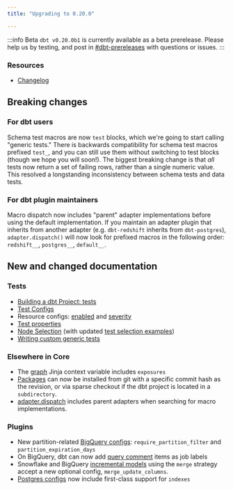 ```yaml
---
title: "Upgrading to 0.20.0"

---
```


:::info Beta
`dbt v0.20.0b1` is currently available as a beta prerelease. Please help us by testing, and post in [#dbt-prereleases](https://getdbt.slack.com/archives/C016X6ABVUK) with questions or issues.
:::

### Resources

- [Changelog](https://github.com/fishtown-analytics/dbt/blob/develop/CHANGELOG.md)

## Breaking changes

### For dbt users

Schema test macros are now `test` blocks, which we're going to start calling "generic tests." There is backwards compatibility for schema test macros prefixed `test_`, and you can still use them without switching to test blocks (though we hope you will soon!). The biggest breaking change is that _all_ tests now return a set of failing rows, rather than a single numeric value. This resolved a longstanding inconsistency between schema tests and data tests.

### For dbt plugin maintainers

Macro dispatch now includes "parent" adapter implementations before using the default implementation. If you maintain an adapter plugin that inherits from another adapter (e.g. `dbt-redshift` inherits from `dbt-postgres`), `adapter.dispatch()` will now look for prefixed macros in the following order: `redshift__`, `postgres__`, `default__`.

## New and changed documentation

### Tests
- [Building a dbt Project: tests](building-a-dbt-project/tests)
- [Test Configs](test-configs)
- Resource configs: [enabled](enabled) and [severity](severity)
- [Test properties](resource-properties/tests)
- [Node Selection](node-selection/syntax) (with updated [test selection examples](test-selection-examples))
- [Writing custom generic tests](custom-generic-tests)

### Elsewhere in Core
- The [graph](graph) Jinja context variable includes `exposures`
- [Packages](package-management) can now be installed from git with a specific commit hash as the revision, or via sparse checkout if the dbt project is located in a `subdirectory`.
- [adapter.dispatch](adapter#dispatch) includes parent adapters when searching for macro implementations.

### Plugins
- New partition-related [BigQuery configs](bigquery-configs#additional-partition-configs): `require_partition_filter` and `partition_expiration_days`
- On BigQuery, dbt can now add [query comment](query-comment) items as job labels
- Snowflake and BigQuery [incremental models](configuring-incremental-models#strategy-specific-configs) using the `merge` strategy accept a new optional config, `merge_update_columns`.
- [Postgres configs](postgres-configs) now include first-class support for `indexes`
